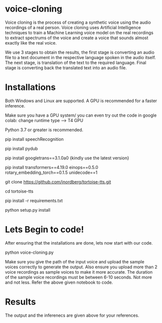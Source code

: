 # voice-cloning
Voice cloning is the process of creating a synthetic voice using the audio recordings of a real person. Voice cloning uses Artificial Intelligence techniques to train a Machine Learning voice model on the real recordings to extract spectrums of the voice and create a voice that sounds almost exactly like the real voice.

We use 3 stages to obtain the results, the first stage is converting an audio file to a text document in the respective language spoken in the audio itself. The next stage, is translation of the text to the required language. Final stage is converting back the translated text into an audio file.  

# Installations 

Both Windows and Linux are supported. A GPU is recommended for a faster inference.

Make sure you have a GPU system/ you can even try out the code in google colab:
change runtime type --> T4 GPU

Python 3.7 or greater is recommended.

pip install speechRecognition

pip install pydub

pip install googletrans==3.1.0a0 {kindly use the latest version}

pip install transformers==4.19.0 einops==0.5.0 rotary_embedding_torch==0.1.5 unidecode==1

git clone https://github.com/jnordberg/tortoise-tts.git

cd tortoise-tts

pip install -r requirements.txt

python setup.py install


# Lets Begin to code!

After ensuring that the installations are done, lets now start with our code. 

python voice-cloning.py

Make sure you give the path of the input voice and upload the sample voices correctly to generate the output.
Also ensure you upload more than 2 voice recordings as sample voices to make it more accurate.
The duration of the sample voice recordings must be between 6-10 seconds. Not more and not less.
Refer the above given notebook to code.

# Results

The output and the inferenecs are given above for your references. 




